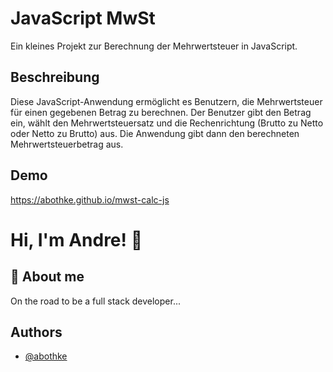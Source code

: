 # JavaScript MwSt

Ein kleines Projekt zur Berechnung der Mehrwertsteuer in JavaScript.

## Beschreibung

Diese JavaScript-Anwendung ermöglicht es Benutzern, die Mehrwertsteuer für einen gegebenen Betrag zu berechnen. Der Benutzer gibt den Betrag ein, wählt den Mehrwertsteuersatz und die Rechenrichtung (Brutto zu Netto oder Netto zu Brutto) aus.
Die Anwendung gibt dann den berechneten Mehrwertsteuerbetrag aus.

## Demo

https://abothke.github.io/mwst-calc-js

# Hi, I'm Andre! 👋

## 🚀 About me

On the road to be a full stack developer...

## Authors

- [@abothke](https://www.github.com/abothke)
